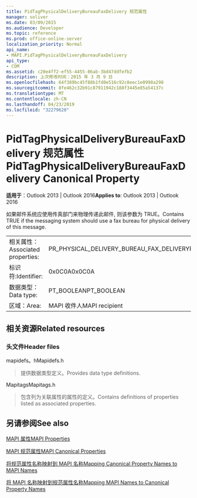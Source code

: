 ```yaml
---
title: PidTagPhysicalDeliveryBureauFaxDelivery 规范属性
manager: soliver
ms.date: 03/09/2015
ms.audience: Developer
ms.topic: reference
ms.prod: office-online-server
localization_priority: Normal
api_name:
- MAPI.PidTagPhysicalDeliveryBureauFaxDelivery
api_type:
- COM
ms.assetid: c20e4ff2-ef55-4455-86ab-3bd47ddfefb2
description: 上次修改时间：2015 年 3 月 9 日
ms.openlocfilehash: 64f389bc45f88b1fd0e516c92c8eec1e0998a298
ms.sourcegitcommit: 8fe462c32b91c87911942c188f3445e85a54137c
ms.translationtype: MT
ms.contentlocale: zh-CN
ms.lasthandoff: 04/23/2019
ms.locfileid: "32279620"
---
```

# <a name="pidtagphysicaldeliverybureaufaxdelivery-canonical-property"></a><span data-ttu-id="b2b7f-103">PidTagPhysicalDeliveryBureauFaxDelivery 规范属性</span><span class="sxs-lookup"><span data-stu-id="b2b7f-103">PidTagPhysicalDeliveryBureauFaxDelivery Canonical Property</span></span>

  
  
<span data-ttu-id="b2b7f-104">**适用于**：Outlook 2013 | Outlook 2016</span><span class="sxs-lookup"><span data-stu-id="b2b7f-104">**Applies to**: Outlook 2013 | Outlook 2016</span></span> 
  
<span data-ttu-id="b2b7f-105">如果邮件系统应使用传真部门来物理传递此邮件, 则该参数为 TRUE。</span><span class="sxs-lookup"><span data-stu-id="b2b7f-105">Contains TRUE if the messaging system should use a fax bureau for physical delivery of this message.</span></span>
  
|||
|:-----|:-----|
|<span data-ttu-id="b2b7f-106">相关属性：</span><span class="sxs-lookup"><span data-stu-id="b2b7f-106">Associated properties:</span></span>  <br/> |<span data-ttu-id="b2b7f-107">PR_PHYSICAL_DELIVERY_BUREAU_FAX_DELIVERY</span><span class="sxs-lookup"><span data-stu-id="b2b7f-107">PR_PHYSICAL_DELIVERY_BUREAU_FAX_DELIVERY</span></span>  <br/> |
|<span data-ttu-id="b2b7f-108">标识符:</span><span class="sxs-lookup"><span data-stu-id="b2b7f-108">Identifier:</span></span>  <br/> |<span data-ttu-id="b2b7f-109">0x0C0A</span><span class="sxs-lookup"><span data-stu-id="b2b7f-109">0x0C0A</span></span>  <br/> |
|<span data-ttu-id="b2b7f-110">数据类型：</span><span class="sxs-lookup"><span data-stu-id="b2b7f-110">Data type:</span></span>  <br/> |<span data-ttu-id="b2b7f-111">PT_BOOLEAN</span><span class="sxs-lookup"><span data-stu-id="b2b7f-111">PT_BOOLEAN</span></span>  <br/> |
|<span data-ttu-id="b2b7f-112">区域：</span><span class="sxs-lookup"><span data-stu-id="b2b7f-112">Area:</span></span>  <br/> |<span data-ttu-id="b2b7f-113">MAPI 收件人</span><span class="sxs-lookup"><span data-stu-id="b2b7f-113">MAPI recipient</span></span>  <br/> |
   
## <a name="related-resources"></a><span data-ttu-id="b2b7f-114">相关资源</span><span class="sxs-lookup"><span data-stu-id="b2b7f-114">Related resources</span></span>

### <a name="header-files"></a><span data-ttu-id="b2b7f-115">头文件</span><span class="sxs-lookup"><span data-stu-id="b2b7f-115">Header files</span></span>

<span data-ttu-id="b2b7f-116">mapidefs。h</span><span class="sxs-lookup"><span data-stu-id="b2b7f-116">Mapidefs.h</span></span>
  
> <span data-ttu-id="b2b7f-117">提供数据类型定义。</span><span class="sxs-lookup"><span data-stu-id="b2b7f-117">Provides data type definitions.</span></span>
    
<span data-ttu-id="b2b7f-118">Mapitags</span><span class="sxs-lookup"><span data-stu-id="b2b7f-118">Mapitags.h</span></span>
  
> <span data-ttu-id="b2b7f-119">包含列为关联属性的属性的定义。</span><span class="sxs-lookup"><span data-stu-id="b2b7f-119">Contains definitions of properties listed as associated properties.</span></span>
    
## <a name="see-also"></a><span data-ttu-id="b2b7f-120">另请参阅</span><span class="sxs-lookup"><span data-stu-id="b2b7f-120">See also</span></span>



[<span data-ttu-id="b2b7f-121">MAPI 属性</span><span class="sxs-lookup"><span data-stu-id="b2b7f-121">MAPI Properties</span></span>](mapi-properties.md)
  
[<span data-ttu-id="b2b7f-122">MAPI 规范属性</span><span class="sxs-lookup"><span data-stu-id="b2b7f-122">MAPI Canonical Properties</span></span>](mapi-canonical-properties.md)
  
[<span data-ttu-id="b2b7f-123">将规范属性名称映射到 MAPI 名称</span><span class="sxs-lookup"><span data-stu-id="b2b7f-123">Mapping Canonical Property Names to MAPI Names</span></span>](mapping-canonical-property-names-to-mapi-names.md)
  
[<span data-ttu-id="b2b7f-124">将 MAPI 名称映射到规范属性名称</span><span class="sxs-lookup"><span data-stu-id="b2b7f-124">Mapping MAPI Names to Canonical Property Names</span></span>](mapping-mapi-names-to-canonical-property-names.md)

